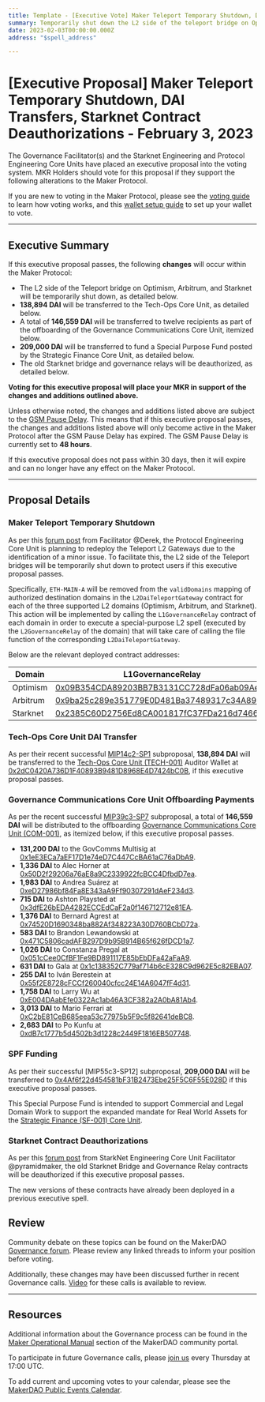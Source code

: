 ```yaml
---
title: Template - [Executive Vote] Maker Teleport Temporary Shutdown, DAI Transfers, Starknet Contract Deauthorizations - February 3, 2023
summary: Temporarily shut down the L2 side of the teleport bridge on Optimism, Arbitrum, and Starknet; DAI transfers for SPF funding, Tech-Ops Core Unit, and GovComms severance; deauthorize the old Starknet contracts.
date: 2023-02-03T00:00:00.000Z
address: "$spell_address"

---
```

# [Executive Proposal] Maker Teleport Temporary Shutdown, DAI Transfers, Starknet Contract Deauthorizations - February 3, 2023

The Governance Facilitator(s) and the Starknet Engineering and Protocol Engineering Core Units have placed an executive proposal into the voting system. MKR Holders should vote for this proposal if they support the following alterations to the Maker Protocol.

If you are new to voting in the Maker Protocol, please see the [voting guide](https://community-development.makerdao.com/en/learn/governance/how-voting-works/) to learn how voting works, and this [wallet setup guide](https://community-development.makerdao.com/en/learn/governance/voting-setup/) to set up your wallet to vote.

---

## Executive Summary

If this executive proposal passes, the following **changes** will occur within the Maker Protocol:
- The L2 side of the Teleport bridge on Optimism, Arbitrum, and Starknet will be temporarily shut down, as detailed below.
- **138,894 DAI** will be transferred to the Tech-Ops Core Unit, as detailed below.
- A total of **146,559 DAI** will be transferred to twelve recipients as part of the offboarding of the Governance Communications Core Unit, itemized below.
- **209,000 DAI** will be transferred to fund a Special Purpose Fund posted by the Strategic Finance Core Unit, as detailed below.
- The old Starknet bridge and governance relays will be deauthorized, as detailed below.

**Voting for this executive proposal will place your MKR in support of the changes and additions outlined above.**

Unless otherwise noted, the changes and additions listed above are subject to the [GSM Pause Delay](https://manual.makerdao.com/parameter-index/core/param-gsm-pause-delay). This means that if this executive proposal passes, the changes and additions listed above will only become active in the Maker Protocol after the GSM Pause Delay has expired. The GSM Pause Delay is currently set to **48 hours**.

If this executive proposal does not pass within 30 days, then it will expire and can no longer have any effect on the Maker Protocol.

---

## Proposal Details

### Maker Teleport Temporary Shutdown

As per this [forum post](https://forum.makerdao.com/t/community-notice-pecu-to-redeploy-teleport-l2-gateways/19550) from Facilitator @Derek, the Protocol Engineering Core Unit is planning to redeploy the Teleport L2 Gateways due to the identification of a minor issue. To facilitate this, the L2 side of the Teleport bridges will be temporarily shut down to protect users if this executive proposal passes.

Specifically, `ETH-MAIN-A` will be removed from the `validDomains` mapping of authorized destination domains in the `L2DaiTeleportGateway` contract for each of the three supported L2 domains (Optimism, Arbitrum, and Starknet). This action will be implemented by calling the `L1GovernanceRelay` contract of each domain in order to execute a special-purpose L2 spell (executed by the `L2GovernanceRelay` of the domain) that will take care of calling the file function of the corresponding `L2DaiTeleportGateway`.

Below are the relevant deployed contract addresses:

|Domain|L1GovernanceRelay|L2GovernanceRelay|L2DaiTeleportGateway|
| --- | --- | --- | --- |
|Optimism|[0x09B354CDA89203BB7B3131CC728dFa06ab09Ae2F](https://etherscan.io/address/0x09B354CDA89203BB7B3131CC728dFa06ab09Ae2F)|[0x10E6593CDda8c58a1d0f14C5164B376352a55f2F](https://optimistic.etherscan.io/address/0x10E6593CDda8c58a1d0f14C5164B376352a55f2F)|[0x18d2CF2296c5b29343755E6B7e37679818913f88](https://optimistic.etherscan.io/address/0x18d2cf2296c5b29343755e6b7e37679818913f88)|
|Arbitrum|[0x9ba25c289e351779E0D481Ba37489317c34A899d](https://etherscan.io/address/0x9ba25c289e351779E0D481Ba37489317c34A899d)|[0x10E6593CDda8c58a1d0f14C5164B376352a55f2F](https://arbiscan.io/address/0x10E6593CDda8c58a1d0f14C5164B376352a55f2F)|[0x5dBaf6F2bEDebd414F8d78d13499222347e59D5E](https://arbiscan.io/address/0x5dBaf6F2bEDebd414F8d78d13499222347e59D5E)|
|Starknet|[0x2385C60D2756Ed8CA001817fC37FDa216d7466c0](https://etherscan.io/address/0x2385c60d2756ed8ca001817fc37fda216d7466c0)|[0x05f4d9b039f82e9a90125fb119ace0531f4936ff2a9a54a8598d49a4cd4bd6db](https://voyager.online/contract/0x05f4d9b039f82e9a90125fb119ace0531f4936ff2a9a54a8598d49a4cd4bd6db)|[0x05b20d8c7b85456c07bdb8eaaeab52a6bf3770a586af6da8d3f5071ef0dcf234](https://voyager.online/contract/0x05b20d8c7b85456c07bdb8eaaeab52a6bf3770a586af6da8d3f5071ef0dcf234)|

### Tech-Ops Core Unit DAI Transfer

As per their recent successful [MIP14c2-SP1](https://mips.makerdao.com/mips/details/MIP14c2SP1) subproposal, **138,894 DAI** will be transferred to the [Tech-Ops Core Unit (TECH-001)](https://mips.makerdao.com/mips/details/MIP39c2SP29) Auditor Wallet at [0x2dC0420A736D1F40893B9481D8968E4D7424bC0B](https://etherscan.io/address/0x2dC0420A736D1F40893B9481D8968E4D7424bC0B), if this executive proposal passes.

### Governance Communications Core Unit Offboarding Payments

As per the recent successful [MIP39c3-SP7](https://mips.makerdao.com/mips/details/MIP39c3SP7) subproposal, a total of **146,559 DAI** will be distributed to the offboarding [Governance Communications Core Unit (COM-001)](https://mips.makerdao.com/mips/details/MIP39c2SP8), as itemized below, if this executive proposal passes.

- **131,200 DAI** to the GovComms Multisig at [0x1eE3ECa7aEF17D1e74eD7C447CcBA61aC76aDbA9](https://etherscan.io/address/0x1eE3ECa7aEF17D1e74eD7C447CcBA61aC76aDbA9).
- **1,336 DAI** to Alec Horner at [0x50D2f29206a76aE8a9C2339922fcBCC4DfbdD7ea](https://etherscan.io/address/0x50D2f29206a76aE8a9C2339922fcBCC4DfbdD7ea).
- **1,983 DAI** to Andrea Suárez at [0xeD27986bf84Fa8E343aA9Ff90307291dAeF234d3](https://etherscan.io/address/0xeD27986bf84Fa8E343aA9Ff90307291dAeF234d3).
- **715 DAI** to Ashton Playsted at [0x3dfE26bEDA4282ECCEdCaF2a0f146712712e81EA](https://etherscan.io/address/0x3dfE26bEDA4282ECCEdCaF2a0f146712712e81EA).
- **1,376 DAI** to Bernard Agrest at [0x74520D1690348ba882Af348223A30D760BCbD72a](https://etherscan.io/address/0x74520D1690348ba882Af348223A30D760BCbD72a).
- **583 DAI** to Brandon Lewandowski at [0x471C5806cadAFB297D9b95B914B65f626fDCD1a7](https://etherscan.io/address/0x471C5806cadAFB297D9b95B914B65f626fDCD1a7).
- **1,026 DAI** to Constanza Pregal at [0x051cCee0CfBF1Fe9BD891117E85bEbDFa42aFaA9](https://etherscan.io/address/0x051cCee0CfBF1Fe9BD891117E85bEbDFa42aFaA9).
- **631 DAI** to Gala at [0x1c138352C779af714b6cE328C9d962E5c82EBA07](https://etherscan.io/address/0x1c138352C779af714b6cE328C9d962E5c82EBA07).
- **255 DAI** to Iván Berestein at [0x55f2E8728cFCCf260040cfcc24E14A6047fF4d31](https://etherscan.io/address/0x55f2E8728cFCCf260040cfcc24E14A6047fF4d31).
- **1,758 DAI** to Larry Wu at [0xE004DAabEfe0322Ac1ab46A3CF382a2A0bA81Ab4](https://etherscan.io/address/0xE004DAabEfe0322Ac1ab46A3CF382a2A0bA81Ab4).
- **3,013 DAI** to Mario Ferrari at [0xC2bE81CeB685eea53c77975b5F9c5f82641deBC8](https://etherscan.io/address/0xC2bE81CeB685eea53c77975b5F9c5f82641deBC8).
- **2,683 DAI** to Po Kunfu at [0xdB7c1777b5d4502b3d1228c2449F1816EB507748](https://etherscan.io/address/0xdB7c1777b5d4502b3d1228c2449F1816EB507748).

### SPF Funding

As per their successful [MIP55c3-SP12] subproposal, **209,000 DAI** will be transferred to [0x4Af6f22d454581bF31B2473Ebe25F5C6F55E028D](https://etherscan.io/address/0x4Af6f22d454581bF31B2473Ebe25F5C6F55E028D) if this executive proposal passes.

This Special Purpose Fund is intended to support Commercial and Legal Domain Work to support the expanded mandate for Real World Assets for the [Strategic Finance (SF-001) Core Unit](https://mips.makerdao.com/mips/details/MIP39c2SP36).

### Starknet Contract Deauthorizations

As per this [forum post](https://forum.makerdao.com/t/starknet-changes-for-executive-spell-on-the-week-of-2023-01-30/19607) from StarkNet Engineering Core Unit Facilitator @pyramidmaker, the old Starknet Bridge and Governance Relay contracts will be deauthorized if this executive proposal passes.

The new versions of these contracts have already been deployed in a previous executive spell.

## Review

Community debate on these topics can be found on the MakerDAO [Governance forum](https://forum.makerdao.com/). Please review any linked threads to inform your position before voting.

Additionally, these changes may have been discussed further in recent Governance calls. [Video](https://www.youtube.com/playlist?list=PLLzkWCj8ywWNq5-90-Id6VPSsrk4OWVan) for these calls is available to review.

---

## Resources

Additional information about the Governance process can be found in the [Maker Operational Manual](https://manual.makerdao.com/) section of the MakerDAO community portal.

To participate in future Governance calls, please [join us](https://github.com/makerdao/community/tree/master/governance/governance-and-risk-meetings) every Thursday at 17:00 UTC.

To add current and upcoming votes to your calendar, please see the [MakerDAO Public Events Calendar](https://manual.makerdao.com/makerdao/calendars/governance-calendar).
